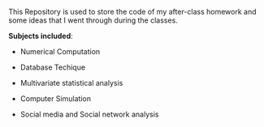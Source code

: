 This Repository is used to store the code of my after-class homework and some ideas that I went through during the classes.

**Subjects included**:

* Numerical Computation

* Database Techique

* Multivariate statistical analysis

* Computer Simulation

* Social media and Social network analysis
